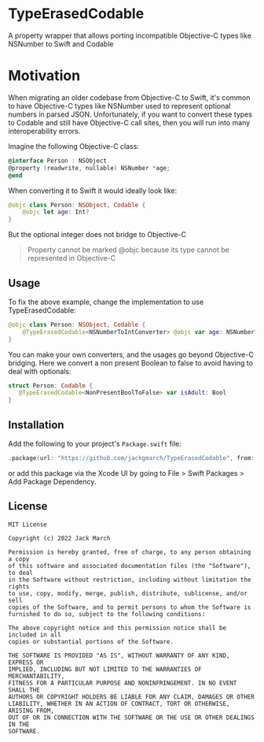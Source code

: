 # TypeErasedCodable

A property wrapper that allows porting incompatible Objective-C types like NSNumber to Swift and Codable

# Motivation

When migrating an older codebase from Objective-C to Swift, it's common to have Objective-C types like NSNumber used to represent optional numbers in parsed JSON. Unfortunately, if you want to convert these types to Codable and still have Objective-C call sites, then you will run into many interoperability errors.

Imagine the following Objective-C class:

```objective-c
@interface Person : NSObject
@property (readwrite, nullable) NSNumber *age;
@end
```

When converting it to Swift it would ideally look like:

```swift
@objc class Person: NSObject, Codable {
    @objc let age: Int?
}
```

But the optional integer does not bridge to Objective-C

> Property cannot be marked @objc because its type cannot be represented in Objective-C

## Usage

To fix the above example, change the implementation to use TypeErasedCodable:

```swift
@objc class Person: NSObject, Codable {
    @TypeErasedCodable<NSNumberToIntConverter> @objc var age: NSNumber?
}
```

You can make your own converters, and the usages go beyond Objective-C bridging. Here we convert a non present Boolean to false to avoid having to deal with optionals:

 ```swift
struct Person: Codable {
    @TypeErasedCodable<NonPresentBoolToFalse> var isAdult: Bool
}
```

## Installation

Add the following to your project's `Package.swift` file:

```swift
.package(url: "https://github.com/jackgmarch/TypeErasedCodable", from: "0.0.1")
```

or add this package via the Xcode UI by going to File > Swift Packages > Add Package Dependency.

## License

```
MIT License

Copyright (c) 2022 Jack March

Permission is hereby granted, free of charge, to any person obtaining a copy
of this software and associated documentation files (the "Software"), to deal
in the Software without restriction, including without limitation the rights
to use, copy, modify, merge, publish, distribute, sublicense, and/or sell
copies of the Software, and to permit persons to whom the Software is
furnished to do so, subject to the following conditions:

The above copyright notice and this permission notice shall be included in all
copies or substantial portions of the Software.

THE SOFTWARE IS PROVIDED "AS IS", WITHOUT WARRANTY OF ANY KIND, EXPRESS OR
IMPLIED, INCLUDING BUT NOT LIMITED TO THE WARRANTIES OF MERCHANTABILITY,
FITNESS FOR A PARTICULAR PURPOSE AND NONINFRINGEMENT. IN NO EVENT SHALL THE
AUTHORS OR COPYRIGHT HOLDERS BE LIABLE FOR ANY CLAIM, DAMAGES OR OTHER
LIABILITY, WHETHER IN AN ACTION OF CONTRACT, TORT OR OTHERWISE, ARISING FROM,
OUT OF OR IN CONNECTION WITH THE SOFTWARE OR THE USE OR OTHER DEALINGS IN THE
SOFTWARE.
```

